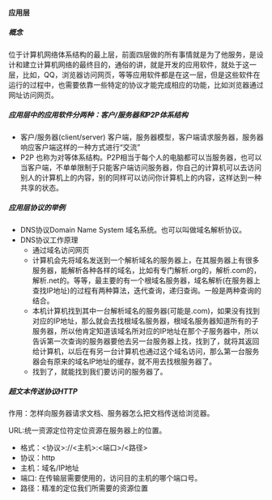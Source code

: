 #### 应用层

##### 概念
位于计算机网络体系结构的最上层，前面四层做的所有事情就是为了他服务，是设计和建立计算机网络的最终目的，通俗的讲，就是开发的应用软件，就处于这一层，比如，QQ，浏览器访问网页，等等应用软件都是在这一层，但是这些软件在运行的过程中，也需要依靠一些特定的协议才能完成相应的功能，比如浏览器通过网址访问网页。

##### 应用层中的应用软件分两种：客户/服务器和P2P体系结构

* 客户/服务器(client/server)
客户端，服务器模型，客户端请求服务器，服务器响应客户端这样的一种方式进行“交流”
* P2P
也称为对等体系结构。P2P相当于每个人的电脑都可以当服务器，也可以当客户端，不单单限制于只能客户端访问服务器，你自己的计算机可以去访问别人的计算机上的内容，别的同样可以访问你计算机上的内容，这样达到一种共享的状态。

##### 应用层协议的举例
* DNS协议Domain Name System 域名系统。也可以叫做域名解析协议。
* DNS协议工作原理
  * 通过域名访问网页
  * 计算机会先将域名发送到一个解析域名的服务器上，在其服务器上有很多服务器，能解析各种各样的域名，比如有专门解析.org的，解析.com的，解析.net的。等等，最主要的有一个根域名服务器，域名解析(在服务器上查找IP地址)的过程有两种算法，迭代查询，递归查询。一般是两种查询的结合。
  * 本机计算机找到其中一台解析域名的服务器(可能是.com)，如果没有找到对应的IP地址，那么就会去找根域名服务器，根域名服务器知道所有的子服务器，所以他肯定知道该域名所对应的IP地址在那个子服务器中，所以告诉第一次查询的服务器要他去另一台服务器上找，找到了，就将其返回给计算机，以后在有另一台计算机也通过这个域名访问，那么第一台服务器会有原来的域名IP地址的缓存，就不用去找根服务器了。
  * 找到了，就能找到我们要访问的服务器了。
  
##### 超文本传送协议HTTP
作用：怎样向服务器请求文档、服务器怎么把文档传送给浏览器。

URL:统一资源定位符定位资源在服务器上的位置。
* 格式：<协议>://<主机>:<端口>/<路径>
* 协议：http
* 主机：域名/IP地址
* 端口: 在传输层需要使用的，访问目的主机的哪个端口号。　
* 路径：精准的定位我们所需要的资源位置





